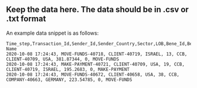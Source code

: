 ## Keep the data here. The data should be in .csv or .txt format 

An example data snippet is as follows:

```
Time_step,Transaction_Id,Sender_Id,Sender_Country,Sector,LOB,Bene_Id,Bene_Country,USD_Amount,Label,Transaction_Type, Name
2020-10-08 17:24:43, MOVE-FUNDS-40718, CLIENT-40719, ISRAEL, 13, CCB, CLIENT-40709, USA, 381.87344, 0, MOVE-FUNDS
2020-10-08 17:24:43, MAKE-PAYMENT-40721, CLIENT-40709, USA, 19, CCB, CLIENT-40719, ISRAEL, 195.2683, 0, MAKE-PAYMENT
2020-10-08 17:24:43, MOVE-FUNDS-40672, CLIENT-40658, USA, 38, CCB, COMPANY-40663, GERMANY, 223.54785, 0, MOVE-FUNDS
```
